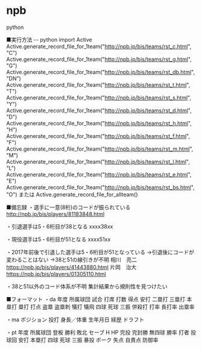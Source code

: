 # npb
python

■実行方法
-- python
import Active
Active.generate_record_file_for_1team("http://npb.jp/bis/teams/rst_c.html", "C")
Active.generate_record_file_for_1team("http://npb.jp/bis/teams/rst_g.html", "G")
Active.generate_record_file_for_1team("http://npb.jp/bis/teams/rst_db.html", "DN")
Active.generate_record_file_for_1team("http://npb.jp/bis/teams/rst_t.html", "T")
Active.generate_record_file_for_1team("http://npb.jp/bis/teams/rst_s.html", "Y")
Active.generate_record_file_for_1team("http://npb.jp/bis/teams/rst_d.html", "D")
Active.generate_record_file_for_1team("http://npb.jp/bis/teams/rst_h.html", "H")
Active.generate_record_file_for_1team("http://npb.jp/bis/teams/rst_f.html", "F")
Active.generate_record_file_for_1team("http://npb.jp/bis/teams/rst_m.html", "M")
Active.generate_record_file_for_1team("http://npb.jp/bis/teams/rst_l.html", "L")
Active.generate_record_file_for_1team("http://npb.jp/bis/teams/rst_e.html", "E")
Active.generate_record_file_for_1team("http://npb.jp/bis/teams/rst_bs.html", "O")
または
Active.generate_record_file_for_allteam()

■備忘録
・選手に一意(8桁)のコードが振られている
http://npb.jp/bis/players/81183848.html

・引退選手は5・6桁目が38となる
xxxx38xx

・現役選手は5・6桁目が51となる
xxxx51xx

・2017年前後で引退した選手は5・6桁目が51となっている
→引退後にコードが変わることはない
→38と51の線引きが不明
相川　亮二　https://npb.jp/bis/players/41443880.html
片岡　治大　https://npb.jp/bis/players/01305110.html

・38と51以外のコード体系が不明
集計結果から規則性を見つけたい


■フォーマット
・da
年度	所属球団	試合	打席	打数	得点	安打	二塁打	三塁打	本塁打	塁打	打点	盗塁	盗塁刺	犠打	犠飛	四球	死球	三振	併殺打	打率	長打率	出塁率

・ma
ポジション	投打	身長／体重	生年月日	経歴	ドラフト

・pt
年度	所属球団	登板	勝利	敗北	セーブ	H	HP	完投	完封勝	無四球	勝率	打者	投球回	安打	本塁打	四球	死球	三振	暴投	ボーク	失点	自責点	防御率
